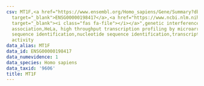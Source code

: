 ```yaml
---
csv: MT1F,<a href="https://www.ensembl.org/Homo_sapiens/Gene/Summary?db=core;g=ENSG00000198417"
  target="_blank">ENSG00000198417</a>,<a href="https://www.ncbi.nlm.nih.gov/pubmed/17216044"
  target="_blank"><i class="fas fa-file"></i></a>",genetic interference,functional
  association,HeLa, high throughput transcription profiling by microarray,nucleotide
  sequence identification,nucleotide sequence identification,transcriptional regulation,up-regulates
  activity
data_alias: MT1F
data_id: ENSG00000198417
data_numevidence: 1
data_species: Homo sapiens
data_taxid: '9606'
title: MT1F
---
```

